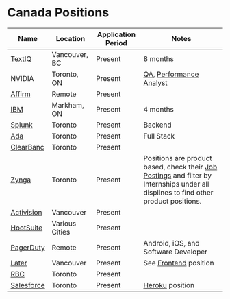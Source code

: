 # Canada Positions
| Name  |  Location |  Application Period |  Notes |
|---|---|---|--|
| [TextIQ](https://www.textiq.com/career?gh_jid=4842589002&gh_src=79c6e7c02us#hs_cos_wrapper_module_160217510986777) | Vancouver, BC | Present | 8 months |
| NVIDIA | Toronto, ON | Present | [QA](https://nvidia.wd5.myworkdayjobs.com/en-US/NVIDIAExternalCareerSite/job/Canada-Toronto/Software-QA-Engineer-Intern---Fall-2021_JR1933351-1?source=jobboardindeed), [Performance Analyst](https://nvidia.wd5.myworkdayjobs.com/en-US/NVIDIAExternalCareerSite/job/Canada-Toronto/Performance-Analyst-Intern---Fall-2021_JR1933341-1?source=jobboardindeed) |
| [Affirm](https://boards.greenhouse.io/affirm/jobs/4326084003) | Remote | Present | |
| [IBM](https://careers.ibm.com/job/12671831/software-engineer-intern-4-months-toronto-ca/) | Markham, ON | Present | 4 months | 
| [Splunk](https://www.splunk.com/en_us/careers/jobs/software-development-engineering-backend-19225.html) | Toronto | Present | Backend | 
| [Ada](https://jobs.lever.co/ada/7c05c9c8-e692-4d13-bef7-6ee7cd5dc08b?lever-source=LinkedInJobs) | Toronto | Present | Full Stack | 
| [ClearBanc](https://boards.greenhouse.io/clearbanc/jobs/4319169003?gh_src=ece650753us) | Toronto | Present | | 
| [Zynga](https://www.zynga.com/job-listing/engineering-intern-central-tech-payments-fall-2021) | Toronto | Present | Positions are product based, check their [Job Postings](https://www.zynga.com/jobs/job-openings/) and filter by Internships under all displines to find other product positions. |
| [Activision](https://careers.activision.com/job/ACPUUSR006687EXTERNAL/Software-Development-Intern-Vancouver) | Vancouver | Present | |
| [HootSuite](https://careers.hootsuite.com/global/en/job/2579789?gh_jid=2579789&gh_src=8tmbhj1) | Various Cities | Present | | 
| [PagerDuty](https://jobs.lever.co/pagerduty?commitment=Intern%2FCAP) | Remote | Present | Android, iOS, and Software Developer | 
| [Later](https://apply.workable.com/later-5/j/31F992C9F9/) | Vancouver | Present | See [Frontend](https://apply.workable.com/later-5/j/CB0061C30D/) position |
| [RBC](https://jobs.rbc.com/ca/en/job/RBCAA0088354757EXTERNALENCA/Software-Developer-Fall-Student-2021-Opportunities) | Toronto | Present | |
| [Salesforce](https://salesforce.wd1.myworkdayjobs.com/en-US/External_Career_Site/job/Ontario---Remote/Fall-2021-Co-op---Software-Engineer--Fullstack----Revenue-Cloud_JR94670-1) | Toronto | Present | [Heroku](https://salesforce.wd1.myworkdayjobs.com/en-US/External_Career_Site/job/Ontario---Remote/Fall-2021-Co-op---Software-Engineer--Backend----Heroku-Data_JR94645-1?source=LinkedIn_Jobs) position |
